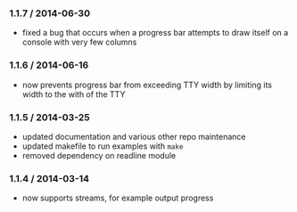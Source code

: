 ### 1.1.7 / 2014-06-30

 * fixed a bug that occurs when a progress bar attempts to draw itself
   on a console with very few columns

### 1.1.6 / 2014-06-16

 * now prevents progress bar from exceeding TTY width by limiting its width to
   the with of the TTY

### 1.1.5 / 2014-03-25

 * updated documentation and various other repo maintenance
 * updated makefile to run examples with `make`
 * removed dependency on readline module

### 1.1.4 / 2014-03-14

 * now supports streams, for example output progress 